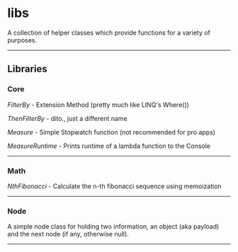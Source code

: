 # libs

A collection of helper classes which provide functions for a variety of purposes.

---

## Libraries

### Core

*FilterBy* - Extension Method (pretty much like LINQ's Where())

*ThenFilterBy* - dito., just a different name

*Measure* - Simple Stopwatch function (not recommended for pro apps)

*MeasureRuntime* - Prints runtime of a lambda function to the Console

---

### Math

*NthFibonacci* - Calculate the n-th fibonacci sequence using memoization

---

### Node

A simple node class for holding two information, an object (aka payload) and the next node (if any, otherwise null).

---
